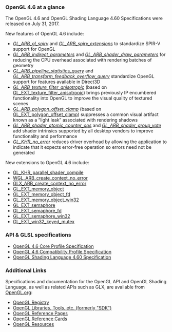 ### OpenGL 4.6 at a glance

The OpenGL 4.6 and OpenGL Shading Language 4.60 Specifications were released on July 31, 2017.

New features of OpenGL 4.6 include:

*  [_GL_ARB_gl_spirv_](https://www.khronos.org/registry/OpenGL/extensions/ARB/ARB_gl_spirv.txt) and [_GL_ARB_spirv_extensions_](https://www.khronos.org/registry/OpenGL/extensions/ARB/ARB_spirv_extensions.txt)
to standardize SPIR-V support for OpenGL
*  [_GL_ARB_indirect_parameters_](https://www.khronos.org/registry/OpenGL/extensions/ARB/ARB_indirect_parameters.txt) and [_GL_ARB_shader_draw_parameters_](https://www.khronos.org/registry/OpenGL/extensions/ARB/ARB_shader_draw_parameters.txt)
for reducing the CPU overhead associated with rendering batches of geometry
*  [_GL_ARB_pipeline_statistics_query_](https://www.khronos.org/registry/OpenGL/extensions/ARB/ARB_pipeline_statistics_query.txt) and [_GL_ARB_transform_feedback_overflow_query_](https://www.khronos.org/registry/OpenGL/extensions/ARB/ARB_transform_feedback_overflow_query.txt)
standardize OpenGL support for features available in Direct3D
*  [_GL_ARB_texture_filter_anisotropic_](https://www.khronos.org/registry/OpenGL/extensions/ARB/ARB_texture_filter_anisotropic.txt)
(based on [GL_EXT_texture_filter_anisotropic](https://www.khronos.org/registry/OpenGL/extensions/EXT/EXT_texture_filter_anisotropic.txt)) brings previously IP encumbered functionality into OpenGL to improve the visual quality of textured scenes
*  [_GL_ARB_polygon_offset_clamp_](https://www.khronos.org/registry/OpenGL/extensions/ARB/ARB_polygon_offset_clamp.txt)
 (based on [GL_EXT_polygon_offset_clamp](https://www.khronos.org/registry/OpenGL/extensions/EXT/EXT_polygon_offset_clamp.txt)) suppresses a common visual artifact known as a “light leak” associated with rendering shadows
*  [_GL_ARB_shader_atomic_counter_ops_](https://www.khronos.org/registry/OpenGL/extensions/ARB/ARB_shader_atomic_counter_ops.txt) and [_GL_ARB_shader_group_vote_](https://www.khronos.org/registry/OpenGL/extensions/ARB/ARB_shader_group_vote.txt)
add shader intrinsics supported by all desktop vendors to improve functionality and performance
*  [_GL_KHR_no_error_](https://www.khronos.org/registry/OpenGL/extensions/KHR/KHR_no_error.txt)
reduces driver overhead by allowing the application to indicate that it expects error-free operation so errors need not be generated

New extensions to OpenGL 4.6 include:

*   [GL_KHR_parallel_shader_compile](https://www.khronos.org/registry/OpenGL/extensions/KHR/KHR_parallel_shader_compile.txt)
*   [WGL_ARB_create_context_no_error](https://www.khronos.org/registry/OpenGL/extensions/ARB/ARB_create_context_no_error.txt)
*   [GLX_ARB_create_context_no_error](https://www.khronos.org/registry/OpenGL/extensions/ARB/ARB_create_context_no_error.txt)
*   [GL_EXT_memory_object](https://www.khronos.org/registry/OpenGL/extensions/EXT/EXT_external_objects.txt)
*   [GL_EXT_memory_object_fd](https://www.khronos.org/registry/OpenGL/extensions/EXT/EXT_external_objects_fd.txt)
*   [GL_EXT_memory_object_win32](https://www.khronos.org/registry/OpenGL/extensions/EXT/EXT_external_objects_win32.txt)
*   [GL_EXT_semaphore](https://www.khronos.org/registry/OpenGL/extensions/EXT/EXT_external_objects.txt)
*   [GL_EXT_semaphore_fd](https://www.khronos.org/registry/OpenGL/extensions/EXT/EXT_external_objects_fd.txt)
*   [GL_EXT_semaphore_win32](https://www.khronos.org/registry/OpenGL/extensions/EXT/EXT_external_objects_win32.txt)
*   [GL_EXT_win32_keyed_mutex](https://www.khronos.org/registry/OpenGL/extensions/EXT/EXT_win32_keyed_mutex.txt)

### API & GLSL specifications

*   [OpenGL 4.6 Core Profile Specification](https://www.khronos.org/registry/OpenGL/specs/gl/glspec46.core.pdf)
*   [OpenGL 4.6 Compatibility Profile Specification](https://www.khronos.org/registry/OpenGL/specs/gl/glspec46.compatibility.pdf)
*   [OpenGL Shading Language 4.60 Specification](https://www.khronos.org/registry/OpenGL/specs/gl/GLSLangSpec.4.60.pdf)

### Additional Links

Specifications and documentation for the OpenGL API and OpenGL Shading Language, as well as related APIs such as GLX, are available from [OpenGL.org](https://www.opengl.org/):

*   [OpenGL Registry](https://www.khronos.org/registry/OpenGL/index_gl.php)
*   [OpenGL Libraries, Tools, etc. (formerly &quot;SDK&quot;)](https://www.khronos.org/registry/OpenGL-Refpages)
*   [OpenGL Reference Pages](https://www.khronos.org/registry/OpenGL-Refpages/gl4/)
*   [OpenGL Reference Cards](https://www.khronos.org/developers/reference-cards/)
*   [OpenGL Resources](https://www.khronos.org/opengl/wiki)
